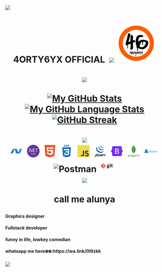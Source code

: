  <a><img src='https://i.imgur.com/LyHic3i.gif'/></a>
</a>
<h1 align="center"><b>4ORTY6YX OFFICIAL</b>
 <img src="https://komarev.com/ghpvc/?username=4orty6yx&style=flat-square&color=blue" alt=""/>
 <a><img src='https://i.imgur.com/LyHic3i.gif'/></a>
</a>
  <a  align="center"><img  width="25%"src='.png'/></a>
<p align="center">
  <a href="https://github.com/DenverCoder1/readme-typing-svg"><img src="https://readme-typing-svg.herokuapp.com?font=Time+New+Roman&color=cyan&size=25&center=true&vCenter=true&width=600&height=100&lines=WELCOME+TO+4ORTY6YX+OFFICIAL+ACCOUNT..."></a>
 
 [![My GitHub Stats](https://github-readme-stats.vercel.app/api/?username=4orty6yx&count_private=true&theme=tokyonight&showicons=true)]()
[![My GitHub Language Stats](https://github-readme-stats.vercel.app/api/top-langs/?username=4orty6yx&langs_count=5&theme=tokyonight)]()
[![GitHub Streak](http://github-readme-streak-stats.herokuapp.com?user=4orty6yx&theme=dark&background=000000)](https://git.io/streak-stats)

</p>
 <a><img src='https://i.imgur.com/LyHic3i.gif'/></a>
</a>
<div>
 <img src="https://github.com/devicons/devicon/blob/master/icons/dot-net/dot-net-original.svg" title="Dotnet" alt="Dotnet" width="40" height="40"/>&nbsp;
 <img src="https://github.com/devicons/devicon/blob/master/icons/dotnetcore/dotnetcore-original.svg" title=".NET Core" alt=".Net Core" width="40" height="40"/>&nbsp;
 <img src="https://github.com/devicons/devicon/blob/master/icons/html5/html5-original.svg" title="HTML5" alt="HTML" width="40" height="40"/>&nbsp;
 <img src="https://github.com/devicons/devicon/blob/master/icons/css3/css3-plain-wordmark.svg"  title="CSS3" alt="CSS" width="40" height="40"/>&nbsp;
 <img src="https://github.com/devicons/devicon/blob/master/icons/javascript/javascript-original.svg" title="JavaScript" alt="JavaScript" width="40" height="40"/>&nbsp;
 <img src="https://github.com/devicons/devicon/blob/master/icons/jquery/jquery-original-wordmark.svg" title="jQuery" alt="jQuery" width="40" height="40"/>&nbsp;
 <img src="https://github.com/devicons/devicon/blob/master/icons/bootstrap/bootstrap-plain.svg" title="Bootstrap" alt="Bootstrap" width="40" height="40"/>&nbsp;
 <img src="https://github.com/devicons/devicon/blob/master/icons/mongodb/mongodb-original-wordmark.svg" title="mongoDB"  alt="mongoDB" width="40" height="40"/>&nbsp;
 <img src="https://github.com/devicons/devicon/blob/master/icons/azure/azure-original-wordmark.svg" title="Azure" alt="Azure" width="40" height="40"/>&nbsp;
 <img src="https://www.vectorlogo.zone/logos/getpostman/getpostman-icon.svg" title="Postman"  alt="Postman" width="40" height="40"/>&nbsp;
 <img src="https://github.com/devicons/devicon/blob/master/icons/git/git-original-wordmark.svg" title="Git" **alt="Git" width="40" height="40"/>&nbsp;
</div>
<a><img src='https://i.imgur.com/LyHic3i.gif'/></a>

<p align="center">call me alunya</p>
<h4>Graphics designer</h4>
<h4>Fullstack developer</h4>
<h4>funny in life, lowkey comedian</h4>
<h4>whatsapp me here❄️❄️:https://wa.link/0l9zkk</h4>






 
 <a><img src='https://i.imgur.com/LyHic3i.gif'/></a>
</a>
